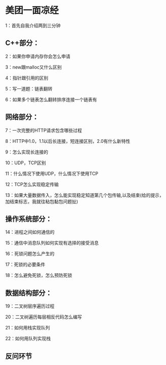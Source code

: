 # 美团一面凉经

1：首先自我介绍两到三分钟

## C++部分：

2：如果你申请内存你会怎么申请

3：new跟malloc又什么区别

4：指针跟引用的区别

5：写一道题：链表翻转

6：如果多个链表怎么翻转排序连接一个链表有

## 网络部分：

7：一次完整的HTTP请求包含哪些过程

8：HTTP中1.0，1.1以后长连接，短连接区别，2.0有什么新特性

9：怎么实现长连接的

10：UDP，TCP区别

11：什么情况下使用UDP，什么情况下使用TCP

12：TCP怎么实现稳定传输

13：如果大量数据传入，怎么能实现稳定知道第几个包传输,以及结束(给的提示，加结束标志，我就往粘包黏包问题扯)

## 操作系统部分：

14：进程之间如何通信的

15：通信中消息队列如何实现有选择的接受消息

16：死锁问题怎么产生的

17：死锁的必要条件

18：怎么避免死锁，怎么预防死锁

## 数据结构部分：

19：二叉树层序遍历过程

20：二叉树遍历每层相反代码怎么编写

21：如何用栈实现队列

22：如何用队列实现栈

## 反问环节 



